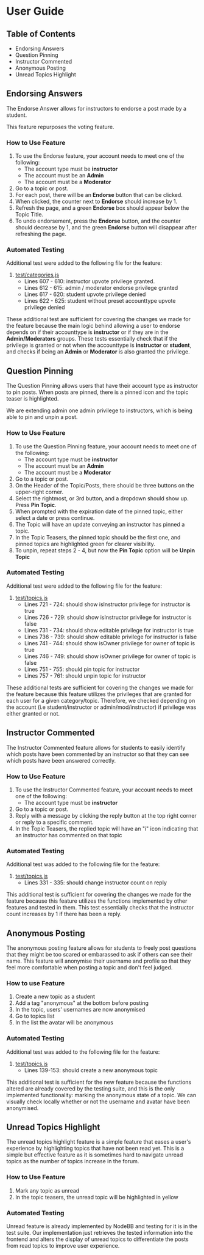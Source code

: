 # User Guide

## Table of Contents

- Endorsing Answers
- Question Pinning
- Instructor Commented
- Anonymous Posting
- Unread Topics Highlight

## Endorsing Answers

The Endorse Answer allows for instructors to endorse a post made by a student.

This feature repurposes the voting feature.

### How to Use Feature

1. To use the Endorse feature, your account needs to meet one of the following:
    - The account type must be **instructor**
    - The account must be an **Admin**
    - The account must be a **Moderator**
2. Go to a topic or post.
3. For each post, there will be an **Endorse** button that can be clicked.
4. When clicked, the counter next to **Endorse** should increase by 1. 
5. Refresh the page, and a green **Endorse** box should appear below the Topic Title.
6. To undo endorsement, press the **Endorse** button, and the counter should decrease by 1, and the green **Endorse** button will disappear after refreshing the page.

### Automated Testing

Additional test were added to the following file for the feature:
1. [test/categories.js](fall23-nodebb-debugdragons/test/categories.js)
    - Lines 607 - 610: instructor upvote privilege granted.
    - Lines 612 - 615: admin / moderator endorse privilege granted
    - Lines 617 - 620: student upvote privilege denied
    - Lines 622 - 625: student without preset accounttype upvote privilege denied

These additional test are sufficient for covering the changes we made for the feature because the main logic behind allowing a user to endorse depends on if their accounttype is **instructor** or if they are in the **Admin/Moderators** groups. These tests essentially check that if the privilege is granted or not when the accounttype is **instructor** or **student**, and checks if being an **Admin** or **Moderator** is also granted the privilege.

## Question Pinning

The Question Pinning allows users that have their account type as instructor to pin posts. When posts are pinned, there is a pinned icon and the topic teaser is highlighted.

We are extending admin one admin privilege to instructors, which is being able to pin and unpin a post.

### How to Use Feature
1. To use the Question Pinning feature, your account needs to meet one of the following:
    - The account type must be **instructor**
    - The account must be an **Admin**
    - The account must be a **Moderator**
2. Go to a topic or post.
3. On the Header of the Topic/Posts, there should be three buttons on the upper-right corner. 
4. Select the rightmost, or 3rd button, and a dropdown should show up. Press **Pin Topic**.
5. When prompted with the expiration date of the pinned topic, either select a date or press continue.
6. The Topic will have an update conveying an instructor has pinned a topic.
7. In the Topic Teasers, the pinned topic should be the first one, and pinned topics are highlighted green for clearer visibility.
8. To unpin, repeat steps 2 - 4, but now the **Pin Topic** option will be **Unpin Topic**

### Automated Testing

Additional test were added to the following file for the feature:
1. [test/topics.js](fall23-nodebb-debugdragons/test/topics.js)
    - Lines 721 - 724: should show isInstructor privilege for instructor is true
    - Lines 726 - 729: should show isInstructor privilege for instructor is false
    - Lines 731 - 734: should show editable privilege for instructor is true
    - Lines 736 - 739: should show editable privilege for instructor is false
    - Lines 741 - 744: should show isOwner privilege for owner of topic is true
    - Lines 746 - 749: should show isOwner privilege for owner of topic is false
    - Lines 751 - 755: should pin topic for instructor
    - Lines 757 - 761: should unpin topic for instructor

These additional tests are sufficient for covering the changes we made for the feature because this feature utilizes the privileges that are granted for each user for a given category/topic. Therefore, we checked depending on the account (i.e student/instructor or admin/mod/instructor) if privilege was either granted or not.

## Instructor Commented

The Instructor Commented feature allows for students to easily identify which posts have been commented by an instructor so that they can see which posts have been answered correctly.

### How to Use Feature
1. To use the Instructor Commented feature, your account needs to meet one of the following:
    - The account type must be **instructor**
2. Go to a topic or post.
3. Reply with a message by clicking the reply button at the top right corner or reply to a specific comment.
4. In the Topic Teasers, the replied topic will have an "i" icon indicating that an instructor has commented on that topic

### Automated Testing

Additional test was added to the following file for the feature:
1. [test/topics.js](fall23-nodebb-debugdragons/test/topics.js)
    - Lines 331 - 335:  should change instructor count on reply

This additional test is sufficient for covering the changes we made for the feature because this feature utilizes the functions implemented by other features and tested in them. This test essentially checks that the instructor count increases by 1 if there has been a reply. 

## Anonymous Posting

The anonymous posting feature allows for students to freely post questions that they might be too scared or embarassed to ask if others can see their name. This feature will anonymise their username and profile so that they feel more comfortable when posting a topic and don't feel judged.

### How to use Feature
1. Create a new topic as a student
2. Add a tag "anonymous" at the bottom before posting
3. In the topic, users' usernames are now anonymised
4. Go to topics list
5. In the list the avatar will be anonymous

### Automated Testing

Additional test was added to the following file for the feature:
1. [test/topics.js](fall23-nodebb-debugdragons/test/topics.js)
    - Lines 139-153: should create a new anonymous topic

This additional test is sufficient for the new feature because the functions altered are already covered by the testing suite, and this is the only implemented functionality: marking the anonymous state of a topic. We can visually check locally whether or not the username and avatar have been anonymised.

## Unread Topics Highlight

The unread topics highlight feature is a simple feature that eases a user's experience by highlighting topics that have not been read yet. This is a simple but effective feature as it is sometimes hard to navigate unread topics as the number of topics increase in the forum.

### How to Use Feature
1. Mark any topic as unread
2. In the topic teasers, the unread topic will be highlighted in yellow

### Automated Testing

Unread feature is already implemented by NodeBB and testing for it is in the test suite. Our implementation just retrieves the tested information into the frontend and alters the display of unread topics to differentiate the posts from read topics to improve user experience.

